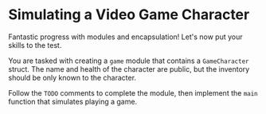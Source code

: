# Simulating a Video Game Character

Fantastic progress with modules and encapsulation! Let's now put your skills to the test.

You are tasked with creating a `game` module that contains a `GameCharacter` struct. The name and health of the character are public, but the inventory should be only known to the character.

Follow the `TODO` comments to complete the module, then implement the `main` function that simulates playing a game.